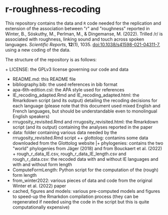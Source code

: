 # r-roughness-recoding

This repository contains the data and `R` code needed for the replication and extension of the association between "r" and "roughness" reported in Winter, B., Sóskuthy, M., Perlman, M., & Dingemanse, M. (2022). Trilled /r/ is associated with roughness, linking sound and touch across spoken languages. *Scientific Reports*, **12**(1), 1035. [doi:10.1038/s41598-021-04311-7](https://doi.org/10.1038/s41598-021-04311-7), using a new coding of the data.

The structure of the repository is as follows:

\+ LICENSE: the GPLv3 license governing our code and data
 + README.md: this README file
 + bibliography.bib: the used references in bib format
 + apa-6th-edition.csl: the APA style used for references
 + IE_recoding_adapted.Rmd and IE_recoding_adapted.html: the Rmarkdown script (and its output) detailing the recoding decisions for each language (please note that this document used mixed English and French languages, but should be understandable even to monolingual English speakers)
 + rrrugosity_revisited.Rmd and rrrugosity_revisited.html: the Rmarkdown script (and its output) containing the analyses reported in the paper
 + data: folder containing various data needed by the rrrugosity_revisited.Rmd script
 ++ glottolog: contanins some data downloaded from the Glottolog website
 |+ phylogenies: contains the two "world" phylogenies from Jäger (2018) and from Bouckaert et al. (2022)
 \+ rough_r_data_IE.csv, rough_r_data_IE_length.csv and rough_r_data.csv: the recoded data with and without IE languages and with and without form length
 + ComputeFormLength: Python script for the computation of the (rough) form length
 + from_winter2022: various pieces of data and code from the original Winter et al. (2022) paper
 + cached, figures and models: various pre-computed models and figures to speed-up the Rmarkdon compilation process (they can be regenerated if needed using the code in the script but this is quite computationally expensive)
  
 